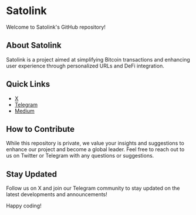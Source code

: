 # Satolink

Welcome to Satolink's GitHub repository!

## About Satolink

Satolink is a project aimed at simplifying Bitcoin transactions and enhancing user experience through personalized URLs and DeFi integration.

## Quick Links

- [X](https://twitter.com/SatolinkBTC)
- [Telegram](https://t.me/SatolinkBTC)
- [Medium](https://medium.com/@satolink)

## How to Contribute

While this repository is private, we value your insights and suggestions to enhance our project and become a global leader. Feel free to reach out to us on Twitter or Telegram with any questions or suggestions.

## Stay Updated

Follow us on X and join our Telegram community to stay updated on the latest developments and announcements!

Happy coding!
